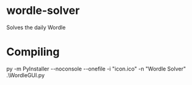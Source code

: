# wordle-solver
Solves the daily Wordle

# Compiling
py -m PyInstaller --noconsole --onefile -i "icon.ico" -n "Wordle Solver" .\WordleGUI.py